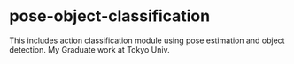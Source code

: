 # pose-object-classification
This includes action classification module using pose estimation and object detection. My Graduate work at Tokyo Univ.
